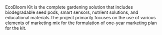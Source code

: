 EcoBloom Kit is the complete gardening solution that includes biodegradable seed pods, smart sensors, nutrient solutions, and educational materials.The project primarily focuses on the use of various elements of marketing mix for the formulation of one-year marketing plan for the kit.
